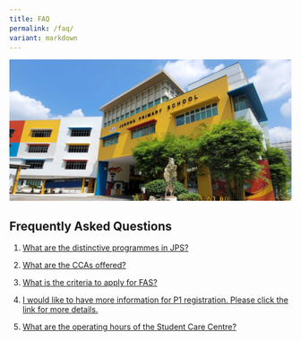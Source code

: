 ```yaml
---
title: FAQ
permalink: /faq/
variant: markdown
---
```

![](/images/JPS_School_Front_Banner.jpg)

Frequently Asked Questions
--------------------------

  

1.  [What are the distinctive programmes in JPS?](/programme/play-jps/)
    
2. <a rel="noopener noreferrer" target="_blank" href="/co-curricular-activity-cca/co-curricular-activity-CCA/"> What are the CCAs offered?</a> 

3.  [What is the criteria to apply for FAS?](/philosophy/GENERAL-INFORMATION/)
    
4.  [I would like to have more information for P1 registration. Please click the link for more details.](https://www.moe.gov.sg/primary/p1-registration)  
    
5.  [What are the operating hours of the Student Care Centre?](/philosophy/GENERAL-INFORMATION/)
